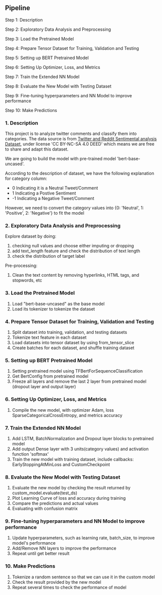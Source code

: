 ## Pipeline

Step 1: Description

Step 2: Exploratory Data Analysis and Preprocessing

Step 3: Load the Pretrained Model

Step 4: Prepare Tensor Dataset for Training, Validation and Testing

Step 5: Setting up BERT Pretrained Model

Step 6: Setting Up Optimizer, Loss, and Metrics

Step 7: Train the Extended NN Model

Step 8: Evaluate the New Model with Testing Dataset

Step 9: Fine-tuning hyperparameters and NN Model to improve performance

Step 10: Make Predictions

### 1. Description

This project is to analyze twitter comments and classify them into categories. The data source is from [Twitter and Reddit Sentimental analysis Dataset](https://www.kaggle.com/datasets/cosmos98/twitter-and-reddit-sentimental-analysis-dataset/data), under license 'CC BY-NC-SA 4.0 DEED' which means we are free to share and adapt this dataset.

We are going to build the model with pre-trained model 'bert-base-uncased'.

According to the description of dataset, we have the following explanation for category column:

- 0 Indicating it is a Neutral Tweet/Comment
- 1 Indicating a Postive Sentiment
- -1 Indicating a Negative Tweet/Comment

However, we need to convert the category values into {0: 'Neutral', 1: 'Positive', 2: 'Negative'} to fit the model

### 2. Exploratory Data Analysis and Preprocessing

Explore dataset by doing:

1. checking null values and choose either imputing or dropping
2. add text_length feature and check the distribution of text length
3. check the distribution of target label

Pre-processing:

1. Clean the text content by removing hyperlinks, HTML tags, and stopwords, etc


### 3. Load the Pretrained Model

1. Load "bert-base-uncased" as the base model 
2. Load its tokenizer to tokenize the dataset

### 4. Prepare Tensor Dataset for Training, Validation and Testing

1. Split dataset into training, validation, and testing datasets
2. Tokenize text feature in each dataset
3. Load datasets into tensor dataset by using from_tensor_slice
4. Create batches for each dataset, and shuffle training dataset

### 5. Setting up BERT Pretrained Model

1. Setting pretrained model using TFBertForSequenceClassification
2. Get BertConfig from pretrained model
3. Freeze all layers and remove the last 2 layer from pretrained model (dropout layer and output layer)

### 6. Setting Up Optimizer, Loss, and Metrics

1. Compile the new model, with optimizer Adam, loss SparseCategoricalCrossEntropy, and metrics accuracy

### 7. Train the Extended NN Model

1. Add LSTM, BatchNormalization and Dropout layer blocks to pretrained model
2. Add output Dense layer with 3 units(category values) and activation function 'softmax'
3. Train the new model with training dataset, include callbacks: EarlyStoppingAtMinLoss and CustomCheckpoint

### 8. Evaluate the New Model with Testing Dataset

1. Evaluate the new model by checking the result returned by custom_model.evaluate(test_ds)
2. Plot Learning Curve of loss and accuracy during training
3. Compare the predictions and actual values
4. Evaluating with confusion matrix

### 9. Fine-tuning hyperparameters and NN Model to improve performance

1. Update hyperparameters, such as learning rate, batch_size, to improve model's performance
2. Add/Remove NN layers to improve the performance
3. Repeat until get better result

### 10. Make Predictions

1. Tokenize a random sentence so that we can use it in the custom model
2. Check the result provided by the new model
3. Repeat several times to check the performance of model
